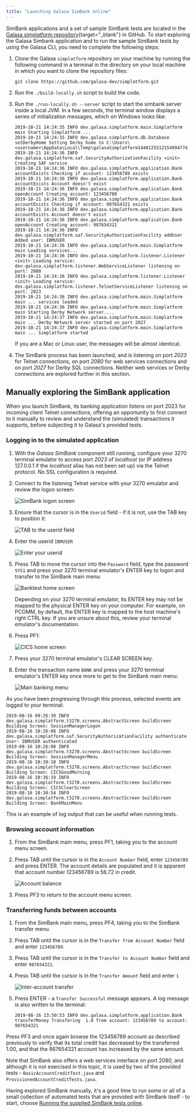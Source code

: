 ```yaml
---
title: "Launching Galasa SimBank online"
---
```


SimBank applications and a set of sample SimBank tests are located in the [Galasa simplatform repository](https://github.com/galasa-dev/simplatform){target="_blank"} in GitHub. 
To start exploring the Galasa Simbank application and to run the sample SimBank tests by using the Galasa CLI, you need to complete the following steps:

1. Clone the Galasa `simplatform` repository on your machine by running the following command in a terminal in the directory on your local machine in which you want to clone the repository files:
    ```
    git clone https://github.com/galasa-dev/simplatform.git
    ```
1. Run the `./build-locally.sh` script to build the code.
1. Run the `./run-locally.sh --server` script to start the simbank server inside a local JVM.
    In a few seconds, the terminal window displays a series of initialization messages, which on Windows looks like:
    ```
    2019-10-21 14:24:35 INFO dev.galasa.simplatform.main.Simplatform main Starting Simplatform ...
    2019-10-21 14:24:35 INFO dev.galasa.simplatform.db.Database setDerbyHome Setting Derby home to C:\Users\<username>\AppData\Local\Temp\galasaSimplatform1440125512154994774
    2019-10-21 14:24:36 INFO dev.galasa.simplatform.saf.SecurityAuthorizationFacility <init> Creating SAF service
    2019-10-21 14:24:36 INFO dev.galasa.simplatform.application.Bank accountExists Checking if account: 123456789 exists
    2019-10-21 14:24:36 INFO dev.galasa.simplatform.application.Bank accountExists Account doesn't exist
    2019-10-21 14:24:36 INFO dev.galasa.simplatform.application.Bank openAccount Creating account: 123456789
    2019-10-21 14:24:36 INFO dev.galasa.simplatform.application.Bank accountExists Checking if account: 987654321 exists
    2019-10-21 14:24:36 INFO dev.galasa.simplatform.application.Bank accountExists Account doesn't exist
    2019-10-21 14:24:36 INFO dev.galasa.simplatform.application.Bank openAccount Creating account: 987654321
    2019-10-21 14:24:36 INFO dev.galasa.simplatform.saf.SecurityAuthorizationFacility addUser Added user: IBMUSER
    2019-10-21 14:24:36 INFO dev.galasa.simplatform.main.Simplatform main Loading services...
    2019-10-21 14:24:36 INFO dev.galasa.simplatform.listener.Listener <init> Loading service: dev.galasa.simplatform.listener.WebServiceListener listening on port: 2080
    2019-10-21 14:24:36 INFO dev.galasa.simplatform.listener.Listener <init> Loading service: dev.galasa.simplatform.listener.TelnetServiceListener listening on port: 2023
    2019-10-21 14:24:36 INFO dev.galasa.simplatform.main.Simplatform main ... services loaded
    2019-10-21 14:24:36 INFO dev.galasa.simplatform.main.Simplatform main Starting Derby Network server....
    2019-10-21 14:24:37 INFO dev.galasa.simplatform.main.Simplatform main ... Derby Network server started on port 2027
    2019-10-21 14:24:37 INFO dev.galasa.simplatform.main.Simplatform main ... Simplatform started
    ```

    If you are a Mac or Linux user, the messages will be almost identical.

4. The SimBank process has been launched, and is listening on port *2023* for Telnet connections, on port *2080* for web services connections and on port *2027* for Derby SQL connections. Neither web services or Derby connections are explored further in this section.

## Manually exploring the SimBank application
When you launch SimBank, its banking application listens on port 2023 for incoming client Telnet connections, offering an opportunity to first connect to it manually to review and understand the (simulated) transactions it supports, before subjecting it to Galasa's provided tests.

### Logging in to the simulated application
1. With the *Galasa SimBank* component still running, configure your 3270 terminal emulator to access port *2023* of *localhost* (or IP address 127.0.0.1 if the *localhost* alias has not been set up) via the Telnet protocol. No SSL configuration is required.
1. Connect to the listening Telnet service with your 3270 emulator and review the logon screen:

    ![SimBank logon screen](./simbank-logon.png)

1. Ensure that the cursor is in the `Userid` field - if it is not, use the TAB key to position it:

    ![TAB to the userid field](./simbank-userid.png) 

1. Enter the userid `IBMUSER`

    ![Enter your userid](./simbank-ibmuser.png) 

1. Press TAB to move the cursor into the `Password` field, type the password `SYS1` and press your 3270 terminal emulator's ENTER key to logon and transfer to the SimBank main menu:

    ![Banktest home screen](./simbank-banktest.png) 

    Depending on your 3270 terminal emulator, its ENTER key may not be mapped to the physical ENTER key on your computer. For example,
    on PCOMM, by default, the ENTER key is mapped to the host machine's right CTRL key. If you are unsure about this, review
    your terminal emulator's documentation.

1. Press PF1:

    ![CICS home screen](./simbank-cics.png) 

1. Press your 3270 terminal emulator's CLEAR SCREEN key.
1. Enter the transaction name `BANK` and press your 3270 terminal emulator's ENTER key once more to get to the SimBank main menu:

    ![Main banking menu](./simbank-mainmenu.png) 

As you have been progressing through this process, selected events are logged to your terminal:

```
2019-08-16 09:26:39 INFO dev.galasa.simplatform.t3270.screens.AbstractScreen buildScreen Building Screen: SessionManagerLogon
2019-08-16 10:26:08 INFO dev.galasa.simplatform.saf.SecurityAuthorizationFacility authenticate User: IBMUSER authenticated
2019-08-16 10:26:08 INFO dev.galasa.simplatform.t3270.screens.AbstractScreen buildScreen Building Screen: SessionManagerMenu
2019-08-16 10:30:10 INFO dev.galasa.simplatform.t3270.screens.AbstractScreen buildScreen Building Screen: CICSGoodMorning
2019-08-16 10:36:19 INFO dev.galasa.simplatform.t3270.screens.AbstractScreen buildScreen Building Screen: CICSClearScreen
2019-08-16 10:38:54 INFO dev.galasa.simplatform.t3270.screens.AbstractScreen buildScreen Building Screen: BankMainMenu
```

This is an example of log output that can be useful when running tests.

### Browsing account information
1. From the SimBank main menu, press PF1, taking you to the account menu screen.
1. Press TAB until the cursor is in the `Account Number` field, enter `123456789` and press ENTER. 
    The account details are populated and it is apparent that account number 123456789 is 56.72 in credit.

    ![Account balance](./simbank-balance.png)

1. Press PF3 to return to the account menu screen.

### Transferring funds between accounts
1. From the SimBank main menu, press PF4, taking you to the SimBank transfer menu.
1. Press TAB until the cursor is in the `Transfer from Account Number` field and enter `123456789`.
1. Press TAB until the cursor is in the `Transfer to Account Number` field and enter `987654321`.
1. Press TAB until the cursor is in the `Transfer Amount` field and enter `1`

    ![Inter-account transfer](./simbank-transfer.png)

1. Press ENTER - a `Transfer Successful` message appears. A log message is also written to the terminal:

    ```
    2019-08-16 13:50:53 INFO dev.galasa.simplatform.application.Bank transferMoney Transfering  1.0 from account: 123456789 to account: 987654321
    ```

Press PF3 and once again browse the 123456789 account as described previously to verify that its total credit has decreased by the transferred 1.00, and that the 987654321 account has increased by the same amount.

Note that SimBank also offers a web services interface on port 2080, and although it is not exercised in this topic, it *is* used by two of the provided tests - `BasicAccountCreditTest.java` and `ProvisionedAccountCreditTests.java`.


Having explored SimBank manually, it's a good time to run some or all of a small collection of automated tests that are provided with SimBank itself - to start, choose [Running the supplied SimBank tests online](./running-simbank-tests-cli.md).

